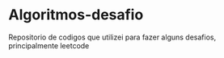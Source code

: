 # Algoritmos-desafio
Repositorio de codigos que utilizei para fazer alguns desafios, principalmente leetcode
